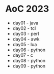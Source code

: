 AoC 2023
========

* day01 - java
* day02 - tcl
* day03 - perl
* day04 - awk
* day05 - lua
* day06 - python
* day07 - c
* day08 - python
* day09 - python
